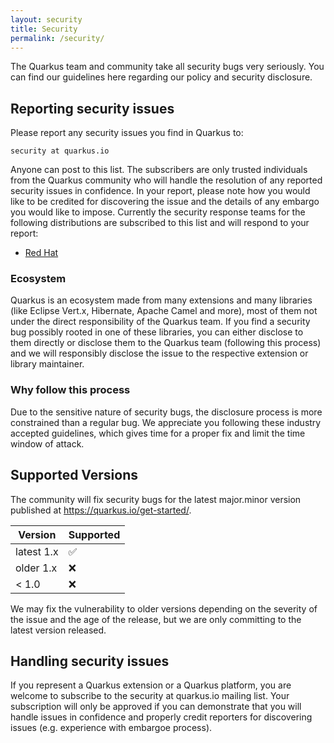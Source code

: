 ```yaml
---
layout: security
title: Security
permalink: /security/
---
```

<!-- content copied from https://github.com/quarkusio/quarkus/blob/master/SECURITY.md
     edit there too -->

The Quarkus team and community take all security bugs very seriously.
You can find our guidelines here regarding our policy and security disclosure.

## Reporting security issues

Please report any security issues you find in Quarkus to:

    security at quarkus.io

Anyone can post to this list. The subscribers are only trusted individuals from the Quarkus community who will handle the resolution of any reported security issues in confidence. In your report, please note how you would like to be credited for discovering the issue and the details of any embargo you would like to impose. Currently the security response teams for the following distributions are subscribed to this list and will respond to your report:

* [Red Hat](https://access.redhat.com/security/team/contact/)

### Ecosystem

Quarkus is an ecosystem made from many extensions and many libraries (like Eclipse Vert.x, Hibernate, Apache Camel and more), most of them not under the direct responsibility of the Quarkus team.
If you find a security bug possibly rooted in one of these libraries, you can either disclose to them directly or disclose them to the Quarkus team (following this process) and we will responsibly disclose the issue to the respective extension or library maintainer.

### Why follow this process

Due to the sensitive nature of security bugs, the disclosure process is more constrained than a regular bug.
We appreciate you following these industry accepted guidelines, which gives time for a proper fix and limit the time window of attack.

## Supported Versions

The community will fix security bugs for the latest major.minor version published at <https://quarkus.io/get-started/>.

| Version | Supported          |
| ------- | ------------------ |
| latest 1.x   | ✅ |
| older 1.x | ❌                |
| < 1.0 | ❌                |

We may fix the vulnerability to older versions depending on the severity of the issue and the age of the release, but we are only committing to the latest version released.

## Handling security issues

If you represent a Quarkus extension or a Quarkus platform, you are welcome to subscribe to the security at quarkus.io mailing list. Your subscription will only be approved if you can demonstrate that you will handle issues in confidence and properly credit reporters for discovering issues (e.g. experience with embargoe process).
